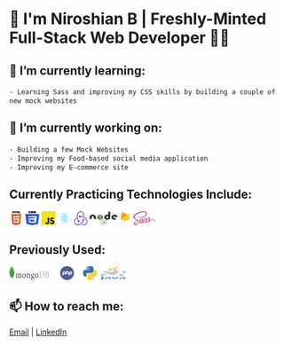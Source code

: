 # 👋 I'm Niroshian B | Freshly-Minted Full-Stack Web Developer 👨‍💻

## 🌱 I’m currently learning:

    - Learning Sass and improving my CSS skills by building a couple of new mock websites

## 🔭 I’m currently working on:

    - Building a few Mock Websites
    - Improving my Food-based social media application
    - Improving my E-commerce site

## Currently Practicing Technologies Include:

<div>
<img src="./images/html-logo.png" height="25px" width="25px">
<img src="./images/css-logo.png" height="25px" width="25px">
<img src="./images/javascript.png" height="25px" width="25px">
<img src="./images/React-icon.svg" height="25px" width="25px">
<img src="./images/redux.png" height="25px" width="25px">
<img src="./images/node-js.png" height="25px" width="50px">
<img src="./images/firebase-logo.png" height="25px" width="20px">
<img src="./images/512px-Sass_Logo_Color.png" height="25px" width="40px" />
</div>

## Previously Used:

<div>
<img src="./images/mongodb-logo.png" height="25px" width="75px">
<img src="./images/php.png" height="25px" width="50px">
<img src="./images/python-logo.png" height="25px" width="25px">
<img src="./images/java.svg" height="25px" width="50px">
</div>

## 📫 How to reach me:

<a href = "mailto: niroshian.b@gmail.com">Email</a> | [LinkedIn](http://www.linkedin.com/in/niro-b)

<!--
**niroshian-b/niroshian-b** is a ✨ _special_ ✨ repository because its `README.md` (this file) appears on your GitHub profile.

Here are some ideas to get you started:

-   💬 Ask me about ...
-
-   😄 Pronouns: ...
    -->
